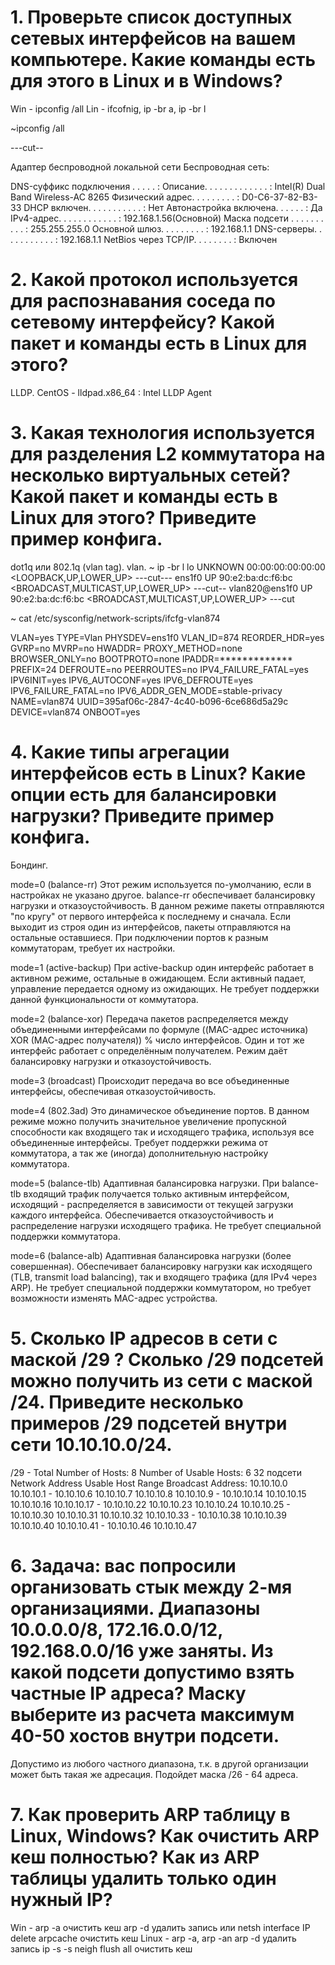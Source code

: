# 1.  Проверьте список доступных сетевых интерфейсов на вашем компьютере. Какие команды есть для этого в Linux и в Windows?
Win - ipconfig /all
Lin - ifcofnig, ip -br a, ip -br l

~ipconfig /all

---cut--

Адаптер беспроводной локальной сети Беспроводная сеть:

   DNS-суффикс подключения . . . . . :
   Описание. . . . . . . . . . . . . : Intel(R) Dual Band Wireless-AC 8265
   Физический адрес. . . . . . . . . : D0-C6-37-82-B3-33
   DHCP включен. . . . . . . . . . . : Нет
   Автонастройка включена. . . . . . : Да
   IPv4-адрес. . . . . . . . . . . . : 192.168.1.56(Основной)
   Маска подсети . . . . . . . . . . : 255.255.255.0
   Основной шлюз. . . . . . . . . : 192.168.1.1
   DNS-серверы. . . . . . . . . . . : 192.168.1.1
   NetBios через TCP/IP. . . . . . . . : Включен



# 2.  Какой протокол используется для распознавания соседа по сетевому интерфейсу? Какой пакет и команды есть в Linux для этого?
LLDP. CentOS - lldpad.x86_64 : Intel LLDP Agent

# 3.  Какая технология используется для разделения L2 коммутатора на несколько виртуальных сетей? Какой пакет и команды есть в Linux для этого? Приведите пример конфига.
dot1q или 802.1q (vlan tag). vlan. 
~ ip -br l
lo               UNKNOWN        00:00:00:00:00:00 <LOOPBACK,UP,LOWER_UP>
---cut---
ens1f0           UP             90:e2:ba:dc:f6:bc <BROADCAST,MULTICAST,UP,LOWER_UP>
---cut--
vlan820@ens1f0   UP             90:e2:ba:dc:f6:bc <BROADCAST,MULTICAST,UP,LOWER_UP>
---cut

~ cat /etc/sysconfig/network-scripts/ifcfg-vlan874

VLAN=yes
TYPE=Vlan
PHYSDEV=ens1f0
VLAN_ID=874
REORDER_HDR=yes
GVRP=no
MVRP=no
HWADDR=
PROXY_METHOD=none
BROWSER_ONLY=no
BOOTPROTO=none
IPADDR=*************
PREFIX=24
DEFROUTE=no
PEERROUTES=no
IPV4_FAILURE_FATAL=yes
IPV6INIT=yes
IPV6_AUTOCONF=yes
IPV6_DEFROUTE=yes
IPV6_FAILURE_FATAL=no
IPV6_ADDR_GEN_MODE=stable-privacy
NAME=vlan874
UUID=395af06c-2847-4c40-b096-6ce686d5a29c
DEVICE=vlan874
ONBOOT=yes



# 4.  Какие типы агрегации интерфейсов есть в Linux? Какие опции есть для балансировки нагрузки? Приведите пример конфига.
Бондинг.  

mode=0 (balance-rr)
Этот режим используется по-умолчанию, если в настройках не указано другое. 
balance-rr обеспечивает балансировку нагрузки и отказоустойчивость. 
В данном режиме пакеты отправляются "по кругу" от первого интерфейса к последнему и сначала. 
Если выходит из строя один из интерфейсов, пакеты отправляются на остальные оставшиеся.
При подключении портов к разным коммутаторам, требует их настройки.

mode=1 (active-backup)
При active-backup один интерфейс работает в активном режиме, остальные в ожидающем. 
Если активный падает, управление передается одному из ожидающих. Не требует поддержки данной функциональности от коммутатора.

mode=2 (balance-xor)
Передача пакетов распределяется между объединенными интерфейсами по формуле ((MAC-адрес источника) 
XOR (MAC-адрес получателя)) % число интерфейсов. Один и тот же интерфейс работает с определённым получателем. 
Режим даёт балансировку нагрузки и отказоустойчивость.

mode=3 (broadcast)
Происходит передача во все объединенные интерфейсы, обеспечивая отказоустойчивость.

mode=4 (802.3ad)
Это динамическое объединение портов. В данном режиме можно получить значительное увеличение пропускной способности 
как входящего так и исходящего трафика, используя все объединенные интерфейсы. 
Требует поддержки режима от коммутатора, а так же (иногда) дополнительную настройку коммутатора.

mode=5 (balance-tlb)
Адаптивная балансировка нагрузки. При balance-tlb входящий трафик получается только активным интерфейсом, 
исходящий - распределяется в зависимости от текущей загрузки каждого интерфейса. 
Обеспечивается отказоустойчивость и распределение нагрузки исходящего трафика. 
Не требует специальной поддержки коммутатора.

mode=6 (balance-alb)
Адаптивная балансировка нагрузки (более совершенная). Обеспечивает балансировку нагрузки как исходящего 
(TLB, transmit load balancing), так и входящего трафика (для IPv4 через ARP). 
Не требует специальной поддержки коммутатором, но требует возможности изменять MAC-адрес устройства.


# 5.  Сколько IP адресов в сети с маской /29 ? Сколько /29 подсетей можно получить из сети с маской /24. Приведите несколько примеров /29 подсетей внутри сети 10.10.10.0/24.
/29 - Total Number of Hosts:	8 Number of Usable Hosts:	6
32 подсети
Network Address	Usable Host Range	Broadcast Address:
10.10.10.0	10.10.10.1 - 10.10.10.6	10.10.10.7
10.10.10.8	10.10.10.9 - 10.10.10.14	10.10.10.15
10.10.10.16	10.10.10.17 - 10.10.10.22	10.10.10.23
10.10.10.24	10.10.10.25 - 10.10.10.30	10.10.10.31
10.10.10.32	10.10.10.33 - 10.10.10.38	10.10.10.39
10.10.10.40	10.10.10.41 - 10.10.10.46	10.10.10.47


# 6.  Задача: вас попросили организовать стык между 2-мя организациями. Диапазоны 10.0.0.0/8, 172.16.0.0/12, 192.168.0.0/16 уже заняты. Из какой подсети допустимо взять частные IP адреса? Маску выберите из расчета максимум 40-50 хостов внутри подсети.

Допустимо из любого частного диапазона, т.к. в другой организации может быть такая же адресация.
Подойдет маска /26 - 64 адреса.

# 7.  Как проверить ARP таблицу в Linux, Windows? Как очистить ARP кеш полностью? Как из ARP таблицы удалить только один нужный IP?
Win - arp -a
очистить кеш arp -d удалить запись или netsh interface IP delete arpcache очистить кеш
Linux - arp -a, arp -an
arp -d удалить запись
ip -s -s neigh flush all очистить кеш
